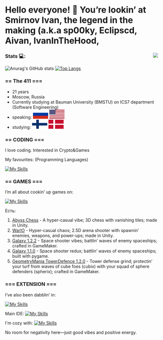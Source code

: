 # Hello everyone! 👋 You’re lookin’ at Smirnov Ivan, the legend in the making (a.k.a sp00ky, Eclipscd, Aivan, IvanInTheHood, 
### Stats :computer:: <img align="right" src="https://komarev.com/ghpvc/?username=AivanSpooky"/>        
![Anurag's GitHub stats](https://github-readme-stats.vercel.app/api?username=AivanSpooky&show_icons=true&theme=transparent-dark)
[![Top Langs](https://github-readme-stats.vercel.app/api/top-langs/?username=AivanSpooky&layout=compact&theme=transparrent-dark)](https://github.com/anuraghazra/github-readme-stats)


### == The 411 ===
- 21 years
- Moscow, Russia
- Currently studying at Bauman University (BMSTU) on ICS7 department (Software Engineering)
- speaking: <img src="images/rus.svg" alt="Флаг России" width="50" height="30"> <img src="images/usa.svg" alt="Флаг Великобритании" width="50" height="30">
- studying: <img src="images/fin.svg" alt="Флаг Финляндии" width="50" height="30"> <img src="images/dnk.svg" alt="Флаг Дании" width="50" height="30">


### == CODING ===

I love coding. Interested in Crypto&Games

My favourites: (Programming Languages)

[![My Skills](https://skillicons.dev/icons?i=cs,cpp,py,java,c,js,gamemakerstudio&theme=light)](https://skillicons.dev)

### == GAMES ===

I’m all about cookin’ up games on:

[![My Skills](https://skillicons.dev/icons?i=py,gamemakerstudio,godot,unity&theme=light)](https://skillicons.dev)

  Есть:
  1) [Abyss Chess](https://uncledrema.itch.io/abyss-chess) - A hyper-casual vibe; 3D chess with vanishing tiles; made in Unity.
  2) [WarIO](https://github.com/AivanSpooky/DD_LearnGameWarIo) - Hyper-casual chaos; 2.5D arena shooter with spawnin’ enemies, weapons, and power-ups; made in Unity.
  3) [Galaxy 1.2.2](https://github.com/AivanSpooky/GML-Galaxy) - Space shooter vibes; battlin’ waves of enemy spaceships; crafted in GameMaker.
  4) [Galaxy 1.1.0](https://github.com/AivanSpooky/pygame-galaxy) - Space shooter redux; battlin’ waves of enemy spaceships; built with pygame.
  5) [GeometryMania TowerDefence 1.2.0](https://github.com/AivanSpooky/GeometryMania---Tower-Defence) - Tower defense grind; protectin’ your turf from waves of cube foes (cubix) with your squad of sphere defenders (spherix); crafted in GameMaker.

### === EXTENSION ===

I’ve also been dabblin’ in:

[![My Skills](https://skillicons.dev/icons?i=kotlin,ts,go,dart,flutter&theme=light)](https://skillicons.dev)

Main IDE: [![My Skills](https://skillicons.dev/icons?i=visualstudio)](https://skillicons.dev)

I'm cozy with: [![My Skills](https://skillicons.dev/icons?i=css,html,sqlite,qt,postgres,nginx,gitlab,fastapi,django,flask,bootstrap,autocad,androidstudio,&theme=light)](https://skillicons.dev)

No room for negativity here—just good vibes and positive energy.
